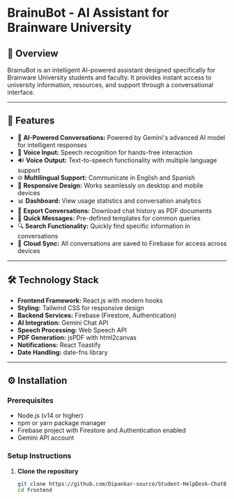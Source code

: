 # BrainuBot - AI Assistant for Brainware University

## 📌 Overview
BrainuBot is an intelligent AI-powered assistant designed specifically for Brainware University students and faculty. It provides instant access to university information, resources, and support through a conversational interface.

---

## 🚀 Features
- 🤖 **AI-Powered Conversations:** Powered by Gemini's advanced AI model for intelligent responses  
- 🎤 **Voice Input:** Speech recognition for hands-free interaction  
- 🔊 **Voice Output:** Text-to-speech functionality with multiple language support  
- 🌐 **Multilingual Support:** Communicate in English and Spanish  
- 📱 **Responsive Design:** Works seamlessly on desktop and mobile devices  
- 📊 **Dashboard:** View usage statistics and conversation analytics  
- 📄 **Export Conversations:** Download chat history as PDF documents  
- 💬 **Quick Messages:** Pre-defined templates for common queries  
- 🔍 **Search Functionality:** Quickly find specific information in conversations  
- 💾 **Cloud Sync:** All conversations are saved to Firebase for access across devices  

---

## 🛠 Technology Stack
- **Frontend Framework:** React.js with modern hooks  
- **Styling:** Tailwind CSS for responsive design  
- **Backend Services:** Firebase (Firestore, Authentication)  
- **AI Integration:** Gemini Chat API  
- **Speech Processing:** Web Speech API  
- **PDF Generation:** jsPDF with html2canvas  
- **Notifications:** React Toastify  
- **Date Handling:** date-fns library  

---

## ⚙️ Installation

### Prerequisites
- Node.js (v14 or higher)  
- npm or yarn package manager  
- Firebase project with Firestore and Authentication enabled  
- Gemini API account  

### Setup Instructions
1. **Clone the repository**
   ```bash
   git clone https://github.com/Dipankar-source/Student-HelpDesk-ChatBot
   cd frontend
